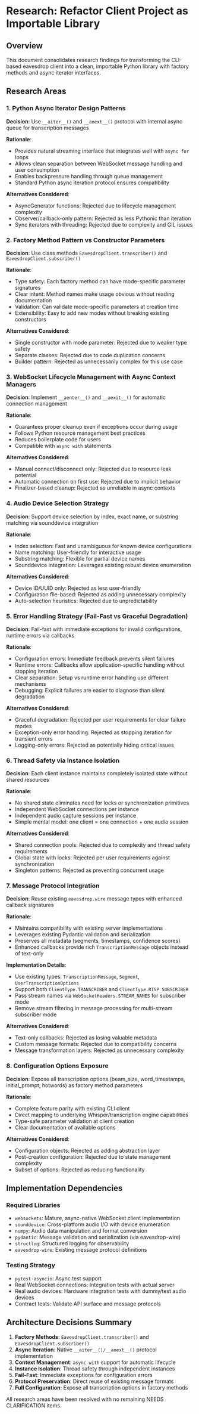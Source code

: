 # Research: Refactor Client Project as Importable Library

## Overview
This document consolidates research findings for transforming the CLI-based eavesdrop client into a clean, importable Python library with factory methods and async iterator interfaces.

## Research Areas

### 1. Python Async Iterator Design Patterns

**Decision**: Use `__aiter__()` and `__anext__()` protocol with internal async queue for transcription messages

**Rationale**: 
- Provides natural streaming interface that integrates well with `async for` loops
- Allows clean separation between WebSocket message handling and user consumption
- Enables backpressure handling through queue management
- Standard Python async iteration protocol ensures compatibility

**Alternatives Considered**:
- AsyncGenerator functions: Rejected due to lifecycle management complexity
- Observer/callback-only pattern: Rejected as less Pythonic than iteration
- Sync iterators with threading: Rejected due to complexity and GIL issues

### 2. Factory Method Pattern vs Constructor Parameters

**Decision**: Use class methods `EavesdropClient.transcriber()` and `EavesdropClient.subscriber()` 

**Rationale**:
- Type safety: Each factory method can have mode-specific parameter signatures
- Clear intent: Method names make usage obvious without reading documentation
- Validation: Can validate mode-specific parameters at creation time
- Extensibility: Easy to add new modes without breaking existing constructors

**Alternatives Considered**:
- Single constructor with mode parameter: Rejected due to weaker type safety
- Separate classes: Rejected due to code duplication concerns
- Builder pattern: Rejected as unnecessarily complex for this use case

### 3. WebSocket Lifecycle Management with Async Context Managers

**Decision**: Implement `__aenter__()` and `__aexit__()` for automatic connection management

**Rationale**:
- Guarantees proper cleanup even if exceptions occur during usage
- Follows Python resource management best practices
- Reduces boilerplate code for users
- Compatible with `async with` statements

**Alternatives Considered**:
- Manual connect/disconnect only: Rejected due to resource leak potential
- Automatic connection on first use: Rejected due to implicit behavior
- Finalizer-based cleanup: Rejected as unreliable in async contexts

### 4. Audio Device Selection Strategy

**Decision**: Support device selection by index, exact name, or substring matching via sounddevice integration

**Rationale**:
- Index selection: Fast and unambiguous for known device configurations
- Name matching: User-friendly for interactive usage
- Substring matching: Flexible for partial device names
- Sounddevice integration: Leverages existing robust device enumeration

**Alternatives Considered**:
- Device ID/UUID only: Rejected as less user-friendly
- Configuration file-based: Rejected as adding unnecessary complexity
- Auto-selection heuristics: Rejected due to unpredictability

### 5. Error Handling Strategy (Fail-Fast vs Graceful Degradation)

**Decision**: Fail-fast with immediate exceptions for invalid configurations, runtime errors via callbacks

**Rationale**:
- Configuration errors: Immediate feedback prevents silent failures
- Runtime errors: Callbacks allow application-specific handling without stopping iteration
- Clear separation: Setup vs runtime error handling use different mechanisms
- Debugging: Explicit failures are easier to diagnose than silent degradation

**Alternatives Considered**:
- Graceful degradation: Rejected per user requirements for clear failure modes
- Exception-only error handling: Rejected as stopping iteration for transient errors
- Logging-only errors: Rejected as potentially hiding critical issues

### 6. Thread Safety via Instance Isolation

**Decision**: Each client instance maintains completely isolated state without shared resources

**Rationale**:
- No shared state eliminates need for locks or synchronization primitives
- Independent WebSocket connections per instance
- Independent audio capture sessions per instance
- Simple mental model: one client = one connection + one audio session

**Alternatives Considered**:
- Shared connection pools: Rejected due to complexity and thread safety requirements
- Global state with locks: Rejected per user requirements against synchronization
- Singleton patterns: Rejected as preventing concurrent usage

### 7. Message Protocol Integration

**Decision**: Reuse existing `eavesdrop.wire` message types with enhanced callback signatures

**Rationale**:
- Maintains compatibility with existing server implementations
- Leverages existing Pydantic validation and serialization
- Preserves all metadata (segments, timestamps, confidence scores)
- Enhanced callbacks provide rich `TranscriptionMessage` objects instead of text-only

**Implementation Details**:
- Use existing types: `TranscriptionMessage`, `Segment`, `UserTranscriptionOptions`
- Support both `ClientType.TRANSCRIBER` and `ClientType.RTSP_SUBSCRIBER`
- Pass stream names via `WebSocketHeaders.STREAM_NAMES` for subscriber mode
- Remove stream filtering in message processing for multi-stream subscriber mode

**Alternatives Considered**:
- Text-only callbacks: Rejected as losing valuable metadata
- Custom message formats: Rejected due to compatibility concerns
- Message transformation layers: Rejected as unnecessary complexity

### 8. Configuration Options Exposure

**Decision**: Expose all transcription options (beam_size, word_timestamps, initial_prompt, hotwords) as factory method parameters

**Rationale**:
- Complete feature parity with existing CLI client
- Direct mapping to underlying Whisper/transcription engine capabilities
- Type-safe parameter validation at client creation
- Clear documentation of available options

**Alternatives Considered**:
- Configuration objects: Rejected as adding abstraction layer
- Post-creation configuration: Rejected due to state management complexity
- Subset of options: Rejected as reducing functionality

## Implementation Dependencies

### Required Libraries
- `websockets`: Mature, async-native WebSocket client implementation
- `sounddevice`: Cross-platform audio I/O with device enumeration
- `numpy`: Audio data manipulation and format conversion
- `pydantic`: Message validation and serialization (via eavesdrop-wire)
- `structlog`: Structured logging for observability
- `eavesdrop-wire`: Existing message protocol definitions

### Testing Strategy
- `pytest-asyncio`: Async test support
- Real WebSocket connections: Integration tests with actual server
- Real audio devices: Hardware integration tests with dummy/test audio devices
- Contract tests: Validate API surface and message protocols

## Architecture Decisions Summary

1. **Factory Methods**: `EavesdropClient.transcriber()` and `EavesdropClient.subscriber()`
2. **Async Iteration**: Native `__aiter__()/__anext__()` protocol implementation
3. **Context Management**: `async with` support for automatic lifecycle
4. **Instance Isolation**: Thread safety through independent instances
5. **Fail-Fast**: Immediate exceptions for configuration errors
6. **Protocol Preservation**: Direct reuse of existing message formats
7. **Full Configuration**: Expose all transcription options in factory methods

All research areas have been resolved with no remaining NEEDS CLARIFICATION items.